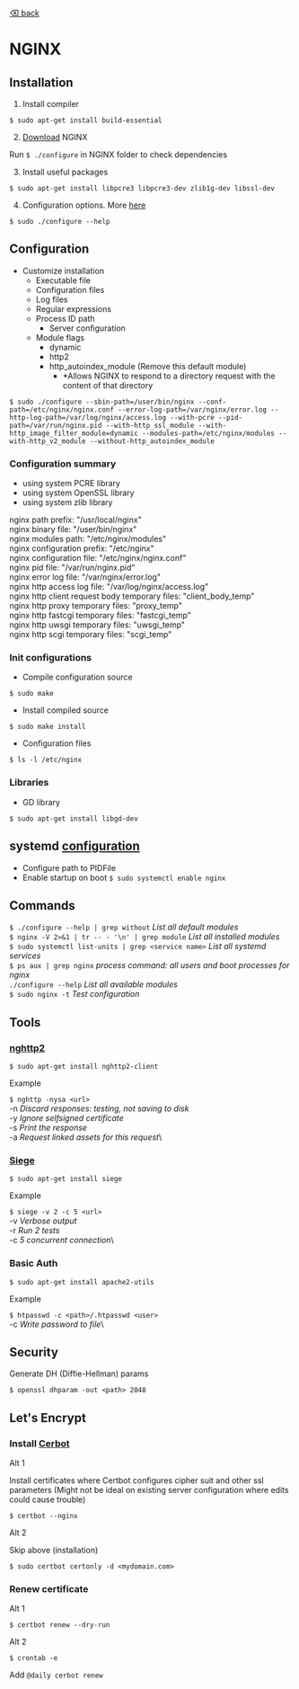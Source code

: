 [⌫ back](../README.md)

# NGINX

## Installation
1. Install compiler
```
$ sudo apt-get install build-essential
```
2. [Download](http://nginx.org/en/download.html) NGINX

Run `$ ./configure` in NGINX folder to check dependencies

3. Install useful packages
```
$ sudo apt-get install libpcre3 libpcre3-dev zlib1g-dev libssl-dev
```

4. Configuration options. More [here](http://nginx.org/en/docs/)
```
$ sudo ./configure --help
```

## Configuration
 - Customize installation
   - Executable file
   - Configuration files
   - Log files
   - Regular expressions
   - Process ID path
     - Server configuration
   - Module flags
     - dynamic
     - http2
     - http_autoindex_module (Remove this default module)
       - *Allows NGINX to respond to a directory request with the content of that directory
```
$ sudo ./configure --sbin-path=/user/bin/nginx --conf-path=/etc/nginx/nginx.conf --error-log-path=/var/nginx/error.log --http-log-path=/var/log/nginx/access.log --with-pcre --pid-path=/var/run/nginx.pid --with-http_ssl_module --with-http_image_filter_module=dynamic --modules-path=/etc/nginx/modules --with-http_v2_module --without-http_autoindex_module
```
### Configuration summary
+ using system PCRE library
+ using system OpenSSL library
+ using system zlib library

nginx path prefix: "/usr/local/nginx"\
nginx binary file: "/user/bin/nginx"\
nginx modules path: "/etc/nginx/modules"\
nginx configuration prefix: "/etc/nginx"\
nginx configuration file: "/etc/nginx/nginx.conf"\
nginx pid file: "/var/run/nginx.pid"\
nginx error log file: "/var/nginx/error.log"\
nginx http access log file: "/var/log/nginx/access.log"\
nginx http client request body temporary files: "client_body_temp"\
nginx http proxy temporary files: "proxy_temp"\
nginx http fastcgi temporary files: "fastcgi_temp"\
nginx http uwsgi temporary files: "uwsgi_temp"\
nginx http scgi temporary files: "scgi_temp"


### Init configurations
 - Compile configuration source
```
$ sudo make
```

 - Install compiled source
```
$ sudo make install 
```

 - Configuration files
```
$ ls -l /etc/nginx
```

### Libraries
 - GD library
```
$ sudo apt-get install libgd-dev
```

## systemd [configuration](https://www.nginx.com/resources/wiki/start/topics/examples/systemd/)
   - Configure path to PIDFile
   - Enable startup on boot `$ sudo systemctl enable nginx`


## Commands 
`$ ./configure --help | grep without` *List all default modules*\
`$ nginx -V 2>&1 | tr -- - '\n' | grep module` *List all installed modules*\
`$ sudo systemctl list-units | grep <service name>` *List all systemd services* \
`$ ps aux | grep nginx` *process command: all users and boot processes for nginx*\
`./configure --help` *List all available modules*\
`$ sudo nginx -t` *Test configuration*


## Tools
### [nghttp2](https://nghttp2.org/documentation/package_README.html)
```
$ sudo apt-get install nghttp2-client
```
Example

`$ nghttp -nysa <url>` \
-n *Discard responses: testing, not saving to disk*\
-y *Ignore selfsigned certificate*\
-s *Print the response*\
-a *Request linked assets for this request*\

### [Siege](https://www.joedog.org/siege-home/)
```
$ sudo apt-get install siege
```
Example

`$ siege -v 2 -c 5 <url>` \
-v *Verbose output*\
-r *Run 2 tests*\
-c *5 concurrent connection*\

### Basic Auth
```
$ sudo apt-get install apache2-utils
```
Example

`$ htpasswd -c <path>/.htpasswd <user>` \
-c *Write password to file*\


## Security
Generate DH (Diffie-Hellman) params

```
$ openssl dhparam -out <path> 2048
```

## Let's Encrypt
### Install [Cerbot](https://certbot.eff.org/)

Alt 1

Install certificates where Certbot configures cipher suit and other ssl parameters (Might not be ideal on existing server configuration where edits could cause trouble)

```
$ certbot --nginx
```

Alt 2

Skip above (installation)
```
$ sudo certbot certonly -d <mydomain.com>
```

### Renew certificate
Alt 1

```
$ certbot renew --dry-run
```

Alt 2

```
$ crontab -e
```

Add `@daily cerbot renew`